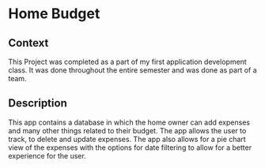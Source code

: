 # Home Budget

## Context
This Project was completed as a part of my first application development class. It was done throughout the entire semester and was done as part of a team.

## Description
This app contains a database in which the home owner can add expenses and many other things related to their budget. The app allows the user to track, to delete and update expenses. The app also allows for a pie chart view of the expenses with the options for date filtering to allow for a better experience for the user.
